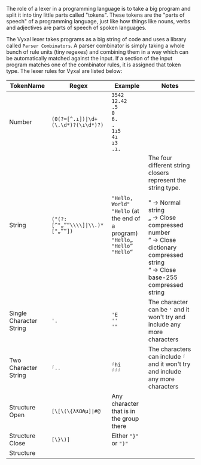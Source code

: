 The role of a lexer in a programming language is to take a big program and split it into tiny little parts called "tokens". These tokens are the "parts of speech" of a programming language, just like how things like nouns, verbs and adjectives are parts of speech of spoken languages.

The Vyxal lexer takes programs as a big string of code and uses a library called `Parser Combinators`. A parser combinator is simply taking a whole bunch of rule units (tiny regexes) and combining them in a way which can be automatically matched against the input. If a section of the input program matches one of the combinator rules, it is assigned that token type. The lexer rules for Vyxal are listed below:

| TokenName               	| Regex                               	| Example                                                                                       	| Notes                                                                                                                                                                                                      	|
|-------------------------	|-------------------------------------	|-----------------------------------------------------------------------------------------------	|------------------------------------------------------------------------------------------------------------------------------------------------------------------------------------------------------------	|
| Number                  	| `(0(?=[^.ı])\|\d+(\.\d*)?(\ı\d*)?)` 	| `3542`<br>`12.42`<br>`.5`<br>`0`<br>`6.`<br>`.`<br>`1ı5`<br>`4ı`<br>`ı3`<br>`.ı.`             	|                                                                                                                                                                                                            	|
| String                  	| `("(?:[^"„”“\\\\]\|\\.)*["„”“])`    	| `"Hello, World"`<br>`"Hello` (at the end of a program)<br>`"Hello„`<br>`"Hello”`<br>`"Hello“` 	| The four different string closers represent the string type.<br><br>" -> Normal string<br>„ -> Close compressed number<br>” -> Close dictionary compressed string<br>“ -> Close base-255 compressed string 	|
| Single Character String 	| `'.`                                	| `'E`<br>`''`<br>`'"`                                                                          	| The character can be `'` and it won't try and include any more characters                                                                                                                                  	|
| Two Character String    	| `ᶴ..`                               	| `ᶴhi`<br>`ᶴᶴᶴ`                                                                                	| The characters can include `ᶴ` and it won't try and include any more characters                                                                                                                            	|
| Structure Open          	| `[\[\(\{λƛΩ₳µ]\|#@`                 	| Any character that is in the group there                                                      	|                                                                                                                                                                                                            	|
| Structure Close         	| `[\}\)]`                            	| Either `"}"` or `")"`                                                                         	|                                                                                                                                                                                                            	|
| Structure               	|                                     	|                                                                                               	|                                                                                                                                                                                                            	|
